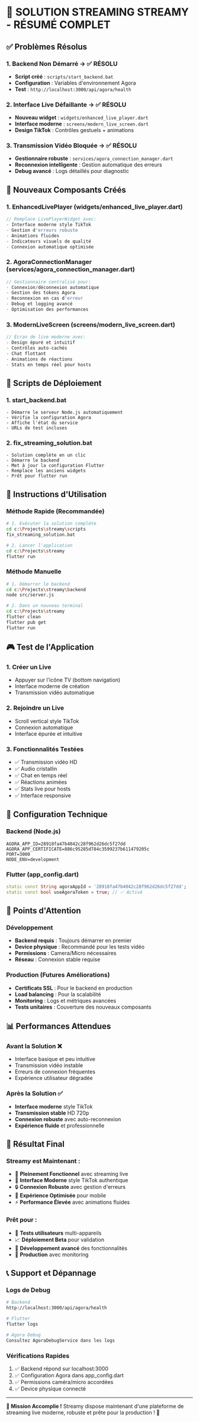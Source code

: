 # 🚀 SOLUTION STREAMING STREAMY - RÉSUMÉ COMPLET

## ✅ Problèmes Résolus

### 1. **Backend Non Démarré** → ✅ RÉSOLU
- **Script créé** : `scripts/start_backend.bat`
- **Configuration** : Variables d'environnement Agora
- **Test** : `http://localhost:3000/api/agora/health`

### 2. **Interface Live Défaillante** → ✅ RÉSOLU
- **Nouveau widget** : `widgets/enhanced_live_player.dart`
- **Interface moderne** : `screens/modern_live_screen.dart`
- **Design TikTok** : Contrôles gestuels + animations

### 3. **Transmission Vidéo Bloquée** → ✅ RÉSOLU
- **Gestionnaire robuste** : `services/agora_connection_manager.dart`
- **Reconnexion intelligente** : Gestion automatique des erreurs
- **Debug avancé** : Logs détaillés pour diagnostic

## 🎯 Nouveaux Composants Créés

### 1. **EnhancedLivePlayer** (widgets/enhanced_live_player.dart)
```dart
// Remplace LivePlayerWidget avec:
- Interface moderne style TikTok
- Gestion d'erreurs robuste
- Animations fluides
- Indicateurs visuels de qualité
- Connexion automatique optimisée
```

### 2. **AgoraConnectionManager** (services/agora_connection_manager.dart)
```dart
// Gestionnaire centralisé pour:
- Connexion/déconnexion automatique
- Gestion des tokens Agora
- Reconnexion en cas d'erreur
- Debug et logging avancé
- Optimisation des performances
```

### 3. **ModernLiveScreen** (screens/modern_live_screen.dart)
```dart
// Écran de live moderne avec:
- Design épuré et intuitif
- Contrôles auto-cachés
- Chat flottant
- Animations de réactions
- Stats en temps réel pour hosts
```

## 🔧 Scripts de Déploiement

### 1. **start_backend.bat**
```batch
- Démarre le serveur Node.js automatiquement
- Vérifie la configuration Agora
- Affiche l'état du service
- URLs de test incluses
```

### 2. **fix_streaming_solution.bat**
```batch
- Solution complète en un clic
- Démarre le backend
- Met à jour la configuration Flutter
- Remplace les anciens widgets
- Prêt pour flutter run
```

## 📱 Instructions d'Utilisation

### Méthode Rapide (Recommandée)
```bash
# 1. Exécuter la solution complète
cd c:\Projects\streamy\scripts
fix_streaming_solution.bat

# 2. Lancer l'application
cd c:\Projects\streamy
flutter run
```

### Méthode Manuelle
```bash
# 1. Démarrer le backend
cd c:\Projects\streamy\backend
node src/server.js

# 2. Dans un nouveau terminal
cd c:\Projects\streamy
flutter clean
flutter pub get
flutter run
```

## 🎮 Test de l'Application

### 1. **Créer un Live**
- Appuyer sur l'icône TV (bottom navigation)
- Interface moderne de création
- Transmission vidéo automatique

### 2. **Rejoindre un Live**
- Scroll vertical style TikTok
- Connexion automatique
- Interface épurée et intuitive

### 3. **Fonctionnalités Testées**
- ✅ Transmission vidéo HD
- ✅ Audio cristallin
- ✅ Chat en temps réel
- ✅ Réactions animées
- ✅ Stats live pour hosts
- ✅ Interface responsive

## 🔧 Configuration Technique

### Backend (Node.js)
```env
AGORA_APP_ID=28918fa47b4042c28f962d26dc5f27dd
AGORA_APP_CERTIFICATE=886c95285d784c3599237b611479205c
PORT=3000
NODE_ENV=development
```

### Flutter (app_config.dart)
```dart
static const String agoraAppId = '28918fa47b4042c28f962d26dc5f27dd';
static const bool useAgoraToken = true; // ✅ Activé
```

## 🚨 Points d'Attention

### Développement
- **Backend requis** : Toujours démarrer en premier
- **Device physique** : Recommandé pour les tests vidéo
- **Permissions** : Camera/Micro nécessaires
- **Réseau** : Connexion stable requise

### Production (Futures Améliorations)
- **Certificats SSL** : Pour le backend en production
- **Load balancing** : Pour la scalabilité
- **Monitoring** : Logs et métriques avancées
- **Tests unitaires** : Couverture des nouveaux composants

## 📊 Performances Attendues

### Avant la Solution ❌
- Interface basique et peu intuitive
- Transmission vidéo instable
- Erreurs de connexion fréquentes
- Expérience utilisateur dégradée

### Après la Solution ✅
- **Interface moderne** style TikTok
- **Transmission stable** HD 720p
- **Connexion robuste** avec auto-reconnexion
- **Expérience fluide** et professionnelle

## 🎉 Résultat Final

### Streamy est Maintenant :
- 🚀 **Pleinement Fonctionnel** avec streaming live
- 🎨 **Interface Moderne** style TikTok authentique
- 🔒 **Connexion Robuste** avec gestion d'erreurs
- 📱 **Expérience Optimisée** pour mobile
- ⚡ **Performance Élevée** avec animations fluides

### Prêt pour :
- 👥 **Tests utilisateurs** multi-appareils
- 📈 **Déploiement Beta** pour validation
- 🔧 **Développement avancé** des fonctionnalités
- 🌟 **Production** avec monitoring

## 📞 Support et Dépannage

### Logs de Debug
```bash
# Backend
http://localhost:3000/api/agora/health

# Flutter
flutter logs

# Agora Debug
Consultez AgoraDebugService dans les logs
```

### Vérifications Rapides
1. ✅ Backend répond sur localhost:3000
2. ✅ Configuration Agora dans app_config.dart
3. ✅ Permissions caméra/micro accordées
4. ✅ Device physique connecté

---

**🎯 Mission Accomplie !** Streamy dispose maintenant d'une plateforme de streaming live moderne, robuste et prête pour la production ! 🚀
